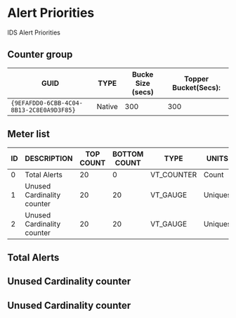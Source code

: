 # Alert Priorities 

IDS Alert Priorities

## Counter group

| GUID                                     | TYPE   | Bucke Size (secs) | Topper Bucket(Secs): |
| ---------------------------------------- | ------ | ----------------- | -------------------- |
| `{9EFAFDD0-6CBB-4C04-8B13-2C8E0A9D3F85}` | Native | 300               | 300                  |


## Meter list

| ID  | DESCRIPTION                | TOP COUNT | BOTTOM COUNT | TYPE       | UNITS   |
| --- | -------------------------- | --------- | ------------ | ---------- | ------- |
| 0   | Total Alerts               | 20        | 0            | VT_COUNTER | Count   |
| 1   | Unused Cardinality counter | 20        | 20           | VT_GAUGE   | Uniques |
| 2   | Unused Cardinality counter | 20        | 20           | VT_GAUGE   | Uniques |

## Total Alerts    
## Unused Cardinality counter
## Unused Cardinality counter

